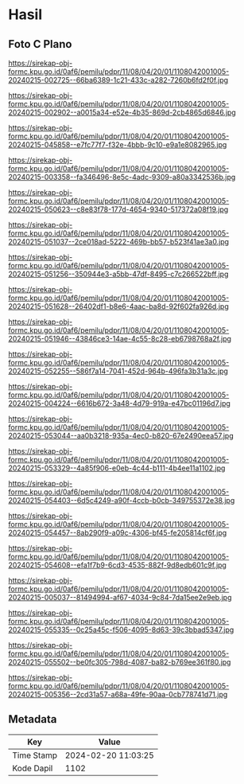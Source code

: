 # Hasil

## Foto C Plano

https://sirekap-obj-formc.kpu.go.id/0af6/pemilu/pdpr/11/08/04/20/01/1108042001005-20240215-002725--66ba6389-1c21-433c-a282-7260b6fd2f0f.jpg

https://sirekap-obj-formc.kpu.go.id/0af6/pemilu/pdpr/11/08/04/20/01/1108042001005-20240215-002902--a0015a34-e52e-4b35-869d-2cb4865d6846.jpg

https://sirekap-obj-formc.kpu.go.id/0af6/pemilu/pdpr/11/08/04/20/01/1108042001005-20240215-045858--e7fc77f7-f32e-4bbb-9c10-e9a1e8082965.jpg

https://sirekap-obj-formc.kpu.go.id/0af6/pemilu/pdpr/11/08/04/20/01/1108042001005-20240215-003358--fa346496-8e5c-4adc-9309-a80a3342536b.jpg

https://sirekap-obj-formc.kpu.go.id/0af6/pemilu/pdpr/11/08/04/20/01/1108042001005-20240215-050623--c8e83f78-177d-4654-9340-517372a08f19.jpg

https://sirekap-obj-formc.kpu.go.id/0af6/pemilu/pdpr/11/08/04/20/01/1108042001005-20240215-051037--2ce018ad-5222-469b-bb57-b523f41ae3a0.jpg

https://sirekap-obj-formc.kpu.go.id/0af6/pemilu/pdpr/11/08/04/20/01/1108042001005-20240215-051256--350944e3-a5bb-47df-8495-c7c266522bff.jpg

https://sirekap-obj-formc.kpu.go.id/0af6/pemilu/pdpr/11/08/04/20/01/1108042001005-20240215-051628--26402df1-b8e6-4aac-ba8d-92f602fa926d.jpg

https://sirekap-obj-formc.kpu.go.id/0af6/pemilu/pdpr/11/08/04/20/01/1108042001005-20240215-051946--43846ce3-14ae-4c55-8c28-eb6798768a2f.jpg

https://sirekap-obj-formc.kpu.go.id/0af6/pemilu/pdpr/11/08/04/20/01/1108042001005-20240215-052255--586f7a14-7041-452d-964b-496fa3b31a3c.jpg

https://sirekap-obj-formc.kpu.go.id/0af6/pemilu/pdpr/11/08/04/20/01/1108042001005-20240215-004224--6616b672-3a48-4d79-919a-e47bc01196d7.jpg

https://sirekap-obj-formc.kpu.go.id/0af6/pemilu/pdpr/11/08/04/20/01/1108042001005-20240215-053044--aa0b3218-935a-4ec0-b820-67e2490eea57.jpg

https://sirekap-obj-formc.kpu.go.id/0af6/pemilu/pdpr/11/08/04/20/01/1108042001005-20240215-053329--4a85f906-e0eb-4c44-b111-4b4ee11a1102.jpg

https://sirekap-obj-formc.kpu.go.id/0af6/pemilu/pdpr/11/08/04/20/01/1108042001005-20240215-054403--6d5c4249-a90f-4ccb-b0cb-349755372e38.jpg

https://sirekap-obj-formc.kpu.go.id/0af6/pemilu/pdpr/11/08/04/20/01/1108042001005-20240215-054457--8ab290f9-a09c-4306-bf45-fe205814cf6f.jpg

https://sirekap-obj-formc.kpu.go.id/0af6/pemilu/pdpr/11/08/04/20/01/1108042001005-20240215-054608--efa1f7b9-6cd3-4535-882f-9d8edb601c9f.jpg

https://sirekap-obj-formc.kpu.go.id/0af6/pemilu/pdpr/11/08/04/20/01/1108042001005-20240215-005037--81494994-af67-4034-9c84-7da15ee2e9eb.jpg

https://sirekap-obj-formc.kpu.go.id/0af6/pemilu/pdpr/11/08/04/20/01/1108042001005-20240215-055335--0c25a45c-f506-4095-8d63-39c3bbad5347.jpg

https://sirekap-obj-formc.kpu.go.id/0af6/pemilu/pdpr/11/08/04/20/01/1108042001005-20240215-055502--be0fc305-798d-4087-ba82-b769ee361f80.jpg

https://sirekap-obj-formc.kpu.go.id/0af6/pemilu/pdpr/11/08/04/20/01/1108042001005-20240215-005356--2cd31a57-a68a-49fe-90aa-0cb778741d71.jpg


## Metadata

| Key        | Value               |
| ---------- | ------------------- |
| Time Stamp | 2024-02-20 11:03:25 |
| Kode Dapil | 1102                |



